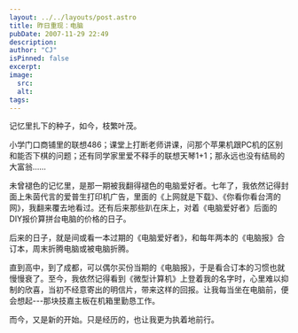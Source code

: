 ```yaml
---
layout: ../../layouts/post.astro
title: 昨日重现：电脑
pubDate: 2007-11-29 22:49
description: 
author: "CJ"
isPinned: false
excerpt: 
image:
  src:
  alt:
tags: 
---
```

记忆里扎下的种子，如今，枝繁叶茂。

小学门口商铺里的联想486；课堂上打断老师讲课，问那个苹果机跟PC机的区别和能否下棋的问题；还有同学家里爱不释手的联想天琴1+1；那永远也没有结局的大富翁……

未曾褪色的记忆里，是那一期被我翻得褪色的电脑爱好者。七年了，我依然记得封面上朱茵代言的爱普生打印机广告，里面的《上网就是下载》、《你看你看台湾的网》，我翻来覆去地看过。还有后来那些趴在床上，对着《电脑爱好者》后面的DIY报价算拼台电脑的价格的日子。

后来的日子，就是间或看一本过期的《电脑爱好者》，和每年两本的《电脑报》合订本，周末折腾电脑或被电脑折腾。

直到高中，到了成都，可以偶尔买份当期的《电脑报》，于是看合订本的习惯也就慢慢衰了。至今，我依然记得看到《微型计算机》上登着我的名字时，心里难以抑制的欣喜，当初不经意寄出的明信片，带来这样的回报。让我每当坐在电脑前，便会想起---那块技嘉主板在机箱里勤恳工作。

而今，又是新的开始。只是经历的，也让我更为执着地前行。
